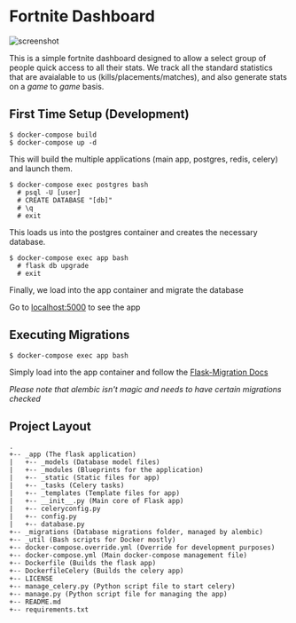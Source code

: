 # Fortnite Dashboard

![screenshot](https://i.imgur.com/PSKbu7t.png)

This is a simple fortnite dashboard designed to allow a select group of people quick access to all their stats. We track all the standard statistics that are avaialable to us (kills/placements/matches), and also generate stats on a *game* to *game* basis.

## First Time Setup (Development)
```
$ docker-compose build
$ docker-compose up -d 
```
This will build the multiple applications (main app, postgres, redis, celery) and launch them. 
```
$ docker-compose exec postgres bash
  # psql -U [user]
  # CREATE DATABASE "[db]"
  # \q
  # exit
```
This loads us into the postgres container and creates the necessary database.
```
$ docker-compose exec app bash
  # flask db upgrade
  # exit
```
Finally, we load into the app container and migrate the database

Go to [localhost:5000](http://localhost:5000) to see the app

## Executing Migrations

```
$ docker-compose exec app bash
```
Simply load into the app container and follow the [Flask-Migration Docs](https://flask-migrate.readthedocs.io/en/latest/#example)

*Please note that alembic isn't magic and needs to have certain migrations checked*

## Project Layout

```
.
+-- _app (The flask application)
|   +-- _models (Database model files)
|   +-- _modules (Blueprints for the application)
|   +-- _static (Static files for app)
|   +-- _tasks (Celery tasks)
|   +-- _templates (Template files for app)
|   +-- __init__.py (Main core of Flask app)
|   +-- celeryconfig.py
|   +-- config.py
|   +-- database.py
+-- _migrations (Database migrations folder, managed by alembic)
+-- _util (Bash scripts for Docker mostly)
+-- docker-compose.override.yml (Override for development purposes)
+-- docker-compose.yml (Main docker-compose management file)
+-- Dockerfile (Builds the flask app)
+-- DockerfileCelery (Builds the celery app)
+-- LICENSE
+-- manage_celery.py (Python script file to start celery)
+-- manage.py (Python script file for managing the app)
+-- README.md
+-- requirements.txt
